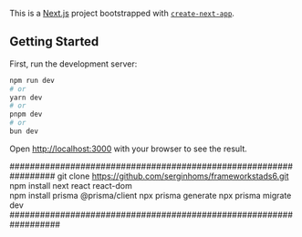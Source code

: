 This is a [Next.js](https://nextjs.org) project bootstrapped with [`create-next-app`](https://nextjs.org/docs/pages/api-reference/create-next-app).

## Getting Started

First, run the development server:

```bash
npm run dev
# or
yarn dev
# or
pnpm dev
# or
bun dev
```

Open [http://localhost:3000](http://localhost:3000) with your browser to see the result.




#################################################################
git clone https://github.com/serginhoms/frameworkstads6.git
npm install next react react-dom   
npm install prisma @prisma/client
npx prisma generate
npx prisma migrate dev
##################################################################